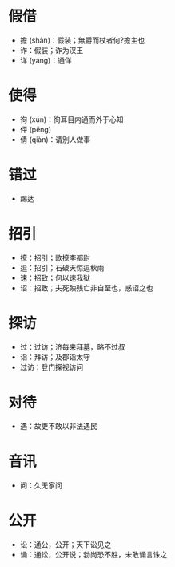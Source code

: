 # 假借
* 擔 (shàn)：假装；無爵而杖者何?擔主也
* 诈：假装；诈为汉王
* 详 (yáng)：通佯
# 使得
* 徇 (xún)：徇耳目内通而外于心知
* 伻 (pēng)
* 倩 (qiàn)：请别人做事
# 错过
* 踢达
# 招引
* 撩：招引；歌撩李都尉
* 逗：招引；石破天惊逗秋雨
* 速：招致；何以速我狱
* 诏：招致；夫死殃残亡非自至也，惑诏之也
# 探访
* 过：过访；济每来拜墓，略不过叔
* 诣：拜访；及郡诣太守
* 过访：登门探视访问
# 对待
* 遇：故吏不敢以非法遇民

# 音讯
* 问：久无家问
# 公开
* 讼：通公，公开；天下讼见之
* 诵：通讼，公开说；勃尚恐不胜，未敢诵言诛之
